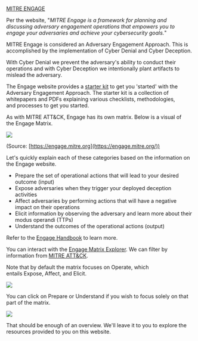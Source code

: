 [MITRE ENGAGE](https://engage.mitre.org/)

Per the website, "_MITRE Engage is a framework for planning and discussing adversary engagement operations that empowers you to engage your adversaries and achieve your cybersecurity goals._"

  

MITRE Engage is considered an Adversary Engagement Approach. This is accomplished by the implementation of Cyber Denial and Cyber Deception. 

  

With Cyber Denial we prevent the adversary's ability to conduct their operations and with Cyber Deception we intentionally plant artifacts to mislead the adversary. 

  

The Engage website provides a [starter kit](https://engage.mitre.org/starter-kit/) to get you 'started' with the Adversary Engagement Approach. The starter kit is a collection of whitepapers and PDFs explaining various checklists, methodologies, and processes to get you started. 

  

As with MITRE ATT&CK, Engage has its own matrix. Below is a visual of the Engage Matrix.

![](https://assets.tryhackme.com/additional/mitrev2/engage-matrix.png)  

(Source: [https://engage.mitre.org](https://engage.mitre.org/))

  

Let's quickly explain each of these categories based on the information on the Engage website.

- Prepare the set of operational actions that will lead to your desired outcome (input)
- Expose adversaries when they trigger your deployed deception activities 
- Affect adversaries by performing actions that will have a negative impact on their operations
- Elicit information by observing the adversary and learn more about their modus operandi (TTPs)
- Understand the outcomes of the operational actions (output) 

Refer to the [Engage Handbook](https://engage.mitre.org/wp-content/uploads/2022/04/EngageHandbook-v1.0.pdf) to learn more. 

  

You can interact with the [Engage Matrix Explorer](https://engage.mitre.org/matrix). We can filter by information from [MITRE ATT&CK](https://attack.mitre.org/). 

  

Note that by default the matrix focuses on Operate, which entails Expose, Affect, and Elicit. 

  

![](https://assets.tryhackme.com/additional/mitrev2/engage-matrix2b.png)  

  

You can click on Prepare or Understand if you wish to focus solely on that part of the matrix.

![](https://assets.tryhackme.com/additional/mitrev2/engage-matrix3.gif)  

  

That should be enough of an overview. We'll leave it to you to explore the resources provided to you on this website.